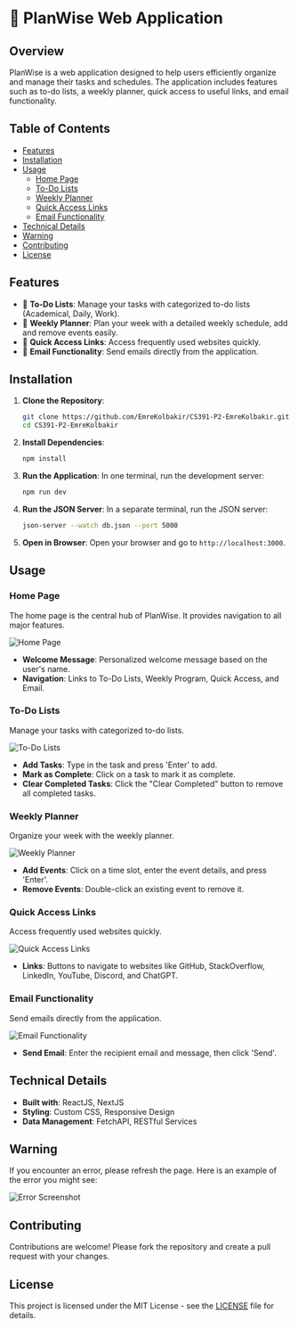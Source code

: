 # 📅 PlanWise Web Application

## Overview

PlanWise is a web application designed to help users efficiently organize and manage their tasks and schedules. The application includes features such as to-do lists, a weekly planner, quick access to useful links, and email functionality.

## Table of Contents

- [Features](#features)
- [Installation](#installation)
- [Usage](#usage)
  - [Home Page](#home-page)
  - [To-Do Lists](#to-do-lists)
  - [Weekly Planner](#weekly-planner)
  - [Quick Access Links](#quick-access-links)
  - [Email Functionality](#email-functionality)
- [Technical Details](#technical-details)
- [Warning](#warning)
- [Contributing](#contributing)
- [License](#license)

## Features

- 📝 **To-Do Lists**: Manage your tasks with categorized to-do lists (Academical, Daily, Work).
- 📅 **Weekly Planner**: Plan your week with a detailed weekly schedule, add and remove events easily.
- 🔗 **Quick Access Links**: Access frequently used websites quickly.
- 📧 **Email Functionality**: Send emails directly from the application.

## Installation

1. **Clone the Repository**:
    ```sh
    git clone https://github.com/EmreKolbakir/CS391-P2-EmreKolbakir.git
    cd CS391-P2-EmreKolbakir
    ```

2. **Install Dependencies**:
    ```sh
    npm install
    ```

3. **Run the Application**:
    In one terminal, run the development server:
    ```sh
    npm run dev
    ```

4. **Run the JSON Server**:
    In a separate terminal, run the JSON server:
    ```sh
    json-server --watch db.json --port 5000
    ```

5. **Open in Browser**:
    Open your browser and go to `http://localhost:3000`.

## Usage

### Home Page

The home page is the central hub of PlanWise. It provides navigation to all major features.

![Home Page](path_to_home_page_screenshot.png)

- **Welcome Message**: Personalized welcome message based on the user's name.
- **Navigation**: Links to To-Do Lists, Weekly Program, Quick Access, and Email.

### To-Do Lists

Manage your tasks with categorized to-do lists.

![To-Do Lists](path_to_todo_lists_screenshot.png)

- **Add Tasks**: Type in the task and press 'Enter' to add.
- **Mark as Complete**: Click on a task to mark it as complete.
- **Clear Completed Tasks**: Click the "Clear Completed" button to remove all completed tasks.

### Weekly Planner

Organize your week with the weekly planner.

![Weekly Planner](path_to_weekly_planner_screenshot.png)

- **Add Events**: Click on a time slot, enter the event details, and press 'Enter'.
- **Remove Events**: Double-click an existing event to remove it.

### Quick Access Links

Access frequently used websites quickly.

![Quick Access Links](path_to_quick_access_links_screenshot.png)

- **Links**: Buttons to navigate to websites like GitHub, StackOverflow, LinkedIn, YouTube, Discord, and ChatGPT.

### Email Functionality

Send emails directly from the application.

![Email Functionality](path_to_email_functionality_screenshot.png)

- **Send Email**: Enter the recipient email and message, then click 'Send'.

## Technical Details

- **Built with**: ReactJS, NextJS
- **Styling**: Custom CSS, Responsive Design
- **Data Management**: FetchAPI, RESTful Services

## Warning

If you encounter an error, please refresh the page. Here is an example of the error you might see:

![Error Screenshot](path_to_error_screenshot.png)

## Contributing

Contributions are welcome! Please fork the repository and create a pull request with your changes.

## License

This project is licensed under the MIT License - see the [LICENSE](LICENSE) file for details.
